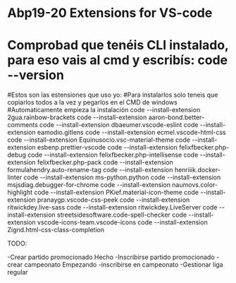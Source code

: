 # Abp19-20 Extensions for VS-code

# Comprobad que tenéis CLI instalado, para eso vais al cmd y escribís: code --version

#Estos son las estensiones que uso yo:
#Para instalarlos solo teneis que copiarlos todos a la vez y pegarlos en el CMD de windows
#Automaticamente empieza la instalación
code --install-extension 2gua.rainbow-brackets
code --install-extension aaron-bond.better-comments
code --install-extension dbaeumer.vscode-eslint
code --install-extension eamodio.gitlens
code --install-extension ecmel.vscode-html-css
code --install-extension Equinusocio.vsc-material-theme
code --install-extension esbenp.prettier-vscode
code --install-extension felixfbecker.php-debug
code --install-extension felixfbecker.php-intellisense
code --install-extension felixfbecker.php-pack
code --install-extension formulahendry.auto-rename-tag
code --install-extension henriiik.docker-linter
code --install-extension ms-python.python
code --install-extension msjsdiag.debugger-for-chrome
code --install-extension naumovs.color-highlight
code --install-extension PKief.material-icon-theme
code --install-extension pranaygp.vscode-css-peek
code --install-extension ritwickdey.live-sass
code --install-extension ritwickdey.LiveServer
code --install-extension streetsidesoftware.code-spell-checker
code --install-extension vscode-icons-team.vscode-icons
code --install-extension Zignd.html-css-class-completion


TODO:

-Crear partido promocionado Hecho
-Inscribirse partido promocionado
-crear campeonato Empezando
-inscribirse en campeonato
-Gestionar liga regular
